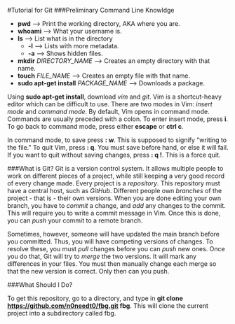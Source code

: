 #Tutorial for Git
###Preliminary Command Line Knowldge
+ **pwd** --> Print the working directory, AKA where you are.
+ **whoami** --> What your username is.
+ **ls** --> List what is in the directory <ul><li>**-l** --> Lists with more metadata.</li><li>**-a** --> Shows hidden files.</li></ul>
+ **mkdir** *DIRECTORY_NAME* --> Creates an empty directory with that name.
+ **touch** *FILE_NAME* --> Creates an empty file with that name.
+ **sudo apt-get install** *PACKAGE_NAME* --> Downloads a package.

Using **sudo apt-get install**, download *vim* and *git*. Vim is a shortcut-heavy editor which can be difficult to use. There are two modes in Vim: *insert mode* and *command mode*. By default, Vim opens in command mode. Commands are usually preceded with a colon. To enter insert mode, press **i**. To go back to command mode, press either **escape** or **ctrl c**.

In command mode, to save press **: w**. This is supposed to signify "writing to the file." To quit Vim, press **: q**. You must save before hand, or else it will fail. If you want to quit without saving changes, press **: q !**. This is a force quit.

###What is Git?
Git is a version control system. It allows multiple people to work on different pieces of a project, while still keeping a very good record of every change made. Every project is a *repository*. This repository must have a central host, such as *GitHub*. Different people own *branches* of the project - that is - their own versions. When you are done editing your own branch, you have to *commit* a change, and *add* any changes to the commit. This will require you to write a commit message in Vim. Once this is done, you can *push* your commit to a remote branch.

Sometimes, however, someone will have updated the main branch before you committed. Thus, you will have competing versions of changes. To resolve these, you must *pull* changes before you can *push* new ones. Once you do that, Git will try to *merge* the two versions. It will mark any differences in your files. You must then manually change each merge so that the new version is correct. Only then can you push.

###What Should I Do?

To get this repository, go to a directory, and type in **git clone https://github.com/n0needt0/fbg.git fbg**. This will clone the current project into a subdirectory called fbg.
